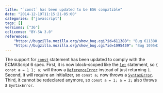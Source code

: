 ```yaml
---
title: "`const` has been updated to be ES6 compatible"
date: "2014-12-19T11:15:21-05:00"
categories: ["javascript"]
tags: []
versions: ["36"]
cclicense: "BY-SA 3.0"
references:
    "https://bugzilla.mozilla.org/show_bug.cgi?id=611388": "Bug 611388 – const should be block-scoped and an initializer should be required"
    "https://bugzilla.mozilla.org/show_bug.cgi?id=1095439": "Bug 1095439 – Assigning to a const variable is a syntax error"
---
```

The support for [`const`](https://developer.mozilla.org/en-US/docs/Web/JavaScript/Reference/Statements/const) statement has been updated to comply with the ECMAScript 6 spec. First, it is now block-scoped like the [`let`](https://developer.mozilla.org/en-US/docs/Web/JavaScript/Reference/Statements/let) statement, so `{ const a = 1 }; a;` will throw a [`ReferenceError`](https://developer.mozilla.org/en-US/docs/Web/JavaScript/Reference/Global_Objects/ReferenceError) instead of just returning `1`. Second, it will require an initializer, so `const a;` now throws a [`SyntaxError`](https://developer.mozilla.org/en-US/docs/Web/JavaScript/Reference/Global_Objects/SyntaxError). Third, it cannot be redeclared anymore, so `const a = 1; a = 2;` also throws a `SyntaxError`.
